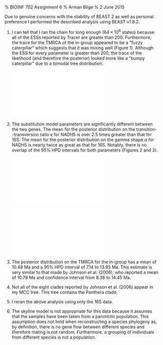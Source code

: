 % BIOINF 702 Assignment 6
% Arman Bilge
% 2 June 2015

Due to genuine concerns with the stability of BEAST 2 as well as personal
preference I performed the described analysis using BEAST v1.8.2.

 1. I can tell that I ran the chain for long enough ($64 \times 10^6$ states)
    because all of the ESSs reported by Tracer are greater than 200.
    Furthermore, the trace for the TMRCA of the in-group appeared to be a
    "fuzzy caterpillar" which suggests that it was mixing well (Figure 1).
    Although the ESS for every parameter is greater than 200, the trace of the
    likelihood (and therefore the posterior) looked more like a "bumpy
    caterpillar" due to a bimodal tree distribution.

    ![MCMC trace for the TMRCA of the in-group.](trace.pdf)

 2. The substitution model parameters are significantly different between
    the two genes.
    The mean for the posterior distribution on the transition--transversion
    ratio $\kappa$ for NADH5 is over 2.5 times greater than that for 16S.
    The mean for the posterior distribution on the gamma shape $\alpha$ for
    NADH5 is nearly twice as great as that for 16S.
    Notably, there is no overlap of the 95% HPD intervals for both parameters
    (Figures 2 and 3).

    ![Posterior distribution on the transition--transversion ratio $\kappa$
      for 16S (black) and NADH5 (blue).](kappa.pdf)

    ![Posterior distribution on the gamma shape $\alpha$ for 16S (black) and
      NADH5 (blue).](alpha.pdf)

 3. The posterior distribution on the TMRCA for the in-group has a mean of
    10.48 Ma and a 95% HPD interval of 7.14 to 13.95 Ma.
    This estimate is very similar to that made by Johnson et al. (2006), who
    reported a mean of 10.78 Ma and confidence interval from 8.38 to 14.45 Ma.

 4. Not all of the eight clades reported by Johnson et al. (2006) appear in
    my MCC tree.
    This tree contains the Panthera clade,

 6. I reran the above analysis using only the 16S data.


 7. The skyline model is not appropriate for this data because it assumes that
    the samples have been taken from a panmictic population.
    This assumption does not hold when reconstructing a species phylogeny as, by
    definition, there is no gene flow between different species and therefore
    mating is not random.
    Furthermore, a grouping of individuals from different species is not a
    population.
